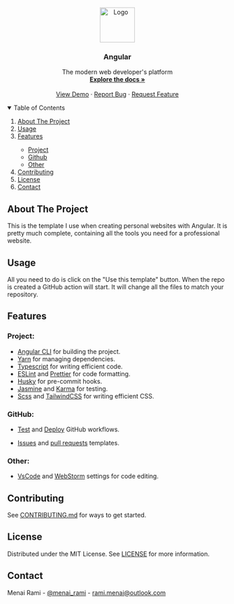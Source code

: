 <br />
<p align="center">
  <a href="https://github.com/boilercodes/angular">
    <img src="https://angular.io/assets/images/logos/angular/angular.svg" alt="Logo" width="80" height="80">
  </a>

<h3 align="center">Angular</h3>

  <p align="center">
    The modern web developer's platform
    <br />
    <a href="https://github.com/boilercodes/angular"><strong>Explore the docs »</strong></a>
    <br />
    <br />
    <a href="https://rmenai-blueprints.github.io/angular/">View Demo</a>
    ·
    <a href="https://github.com/boilercodes/angular/issues/new?assignees=&labels=&template=bug_report.md&title=">Report Bug</a>
    ·
    <a href="https://github.com/boilercodes/angular/issues/new?assignees=&labels=&template=feature_request.md&title=">Request Feature</a>
  </p>

<!-- TABLE OF CONTENTS -->
<details open="open">
  <summary>Table of Contents</summary>
  <ol>
    <li>
      <a href="#about-the-project">About The Project</a>
    </li>
    <li><a href="#usage">Usage</a></li>
    <li><a href="#features">Features</a></li>
    <ul>
        <li><a href="#project">Project</a></li>
        <li><a href="#github">Github</a></li>
        <li><a href="#other">Other</a></li>
      </ul>
    <li><a href="#contributing">Contributing</a></li>
    <li><a href="#license">License</a></li>
    <li><a href="#contact">Contact</a></li>
  </ol>
</details>

<!-- ABOUT THE PROJECT -->

## About The Project

This is the template I use when creating personal websites with Angular.
It is pretty much complete, containing all the tools you need for a professional website.

<!-- Usage -->

## Usage

All you need to do is click on the "Use this template" button. When the repo is created a GitHub action will start. It
will change all the files to match your repository.

<!-- Features -->

## Features

### Project:

- [Angular CLI](https://cli.angular.io/) for building the project.
- [Yarn](https://yarnpkg.com/) for managing dependencies.
- [Typescript](https://www.typescriptlang.org/) for writing efficient code.
- [ESLint](https://eslint.org/) and [Prettier](https://prettier.io/) for code formatting.
- [Husky](https://typicode.github.io/husky/) for pre-commit hooks.
- [Jasmine](https://jasmine.github.io/) and [Karma](https://karma-runner.github.io/) for testing.
- [Scss](https://sass-lang.com/) and [TailwindCSS](https://tailwindcss.com/) for writing efficient CSS.

### GitHub:

- [Test](https://github.com/boilercodes/angular/blob/main/.github/workflows/test.yaml) and
  [Deploy](https://github.com/boilercodes/angular/blob/main/.github/workflows/deploy.yaml) GitHub workflows.

- [Issues](https://github.com/boilercodes/angular/tree/main/.github/ISSUE_TEMPLATE)
  and [pull requests](https://github.com/boilercodes/angular/blob/main/.github/pull_request_template.md) templates.

### Other:

- [VsCode](https://code.visualstudio.com/) and [WebStorm](https://www.jetbrains.com/webstorm/) settings for code editing.

<!-- CONTRIBUTING -->

## Contributing

See [CONTRIBUTING.md](https://github.com/boilercodes/angular/blob/main/CONTRIBUTING.md) for ways to get started.

<!-- LICENSE -->

## License

Distributed under the MIT License. See [LICENSE](https://github.com/boilercodes/angular/blob/main/LICENSE) for more
information.

<!-- CONTACT -->

## Contact

Menai Rami - [@menai_rami](https://twitter.com/menai_rami) - rami.menai@outlook.com
